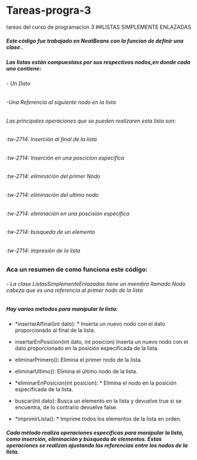 # Tareas-progra-3
tareas del curso de programacion 3 
##LISTAS SIMPLEMENTE ENLAZADAS

##### Este código fue trabajado en NeatBeans con la funcion de  definir una clase . 
##### Las listas están compuestass por sus respectivos nodos,en donde cada uno contiene: 

###### - Un Dato 
###### -Una Referencia al siguiente nodo en la lista


###### Las principales operaciones que se pueden realizaren esta lista son: 
###### :tw-2714:   Inserción al final de la lista
###### :tw-2714:  Inserción en una poscicion específica
###### :tw-2714: eliminación del primer Nodo 
###### :tw-2714: eliminación del ultimo nodo 
###### :tw-2714: eliminación en una poscisión específica 
###### :tw-2714: busqueda de un elemento 
###### :tw-2714: impresión de la lista

### Aca un resumen de como funciona este código:

###### - La clase ListasSimplementeEnlazadas tiene un miembro llamado Nodo cabeza que es una referencia al primer nodo de la lista 

##### Hay varios métodos para manipular la lista: 

- *insertarAlfinal(int dato): *  Inserta un nuevo nodo con el dato proporcionado al final de la lista.

- insertarEnPosicion(int dato, int posicion)   Inserta un nuevo nodo con el dato proporcionado en la posición especificada de la lista.

- eliminarPrimero():  Elimina el primer nodo de la lista.

- eliminarUltimo():  Elimina el último nodo de la lista.

- *eliminarEnPosicion(int posicion): *  Elimina el nodo en la posición especificada de la lista.

- buscar(int dato):  Busca un elemento en la lista y devuelve true si se encuentra, de lo contrario devuelve false.

- *imprimirLista(): *  Imprime todos los elementos de la lista en orden.

##### Cada método realiza operaciones específicas para manipular la lista, como inserción, eliminación y búsqueda de elementos. Estas operaciones se realizan ajustando las referencias entre los nodos de la lista.
